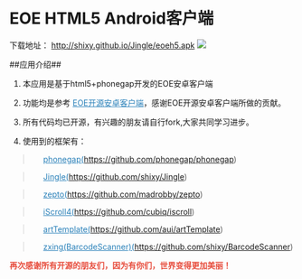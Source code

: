 EOE HTML5 Android客户端
=====

下载地址：
http://shixy.github.io/Jingle/eoeh5.apk
![](http://shixy.github.io/Jingle/images/eoe-qr.png)

##应用介绍##

1. 本应用是基于html5+phonegap开发的EOE安卓客户端

2. 功能均是参考 <a href="https://github.com/eoecn/android-app" target="_blank" style="color:#2980B9 ">EOE开源安卓客户端</a>，感谢EOE开源安卓客户端所做的贡献。

3.  所有代码均已开源，有兴趣的朋友请自行fork,大家共同学习进步。

4.  使用到的框架有：
	
> <a href="https://github.com/phonegap/phonegap" target="_blank" style="color: #2980B9;padding-left:20px;">phonegap(https://github.com/phonegap/phonegap)</a>

> <a href="https://github.com/shixy/Jingle" target="_blank" style="color: #2980B9;padding-left:20px;">Jingle(https://github.com/shixy/Jingle)</a>

> <a href="https://github.com/madrobby/zepto" target="_blank" style="color: #2980B9;padding-left:20px;">zepto(https://github.com/madrobby/zepto)</a>

> <a href="https://github.com/cubiq/iscroll" target="_blank" style="color: #2980B9;padding-left:20px;">iScroll4(https://github.com/cubiq/iscroll)</a>

> <a href="https://github.com/aui/artTemplate" target="_blank" style="color: #2980B9;padding-left:20px;">artTemplate(https://github.com/aui/artTemplate)</a>

> <a href="https://github.com/shixy/BarcodeScanner" target="_blank" style="color: #2980B9;padding-left:20px;">zxing(BarcodeScanner)(https://github.com/shixy/BarcodeScanner)</a>

<p style="font-weight: 600;color: #E74C3C">再次感谢所有开源的朋友们，因为有你们，世界变得更加美丽！</p>
                    
